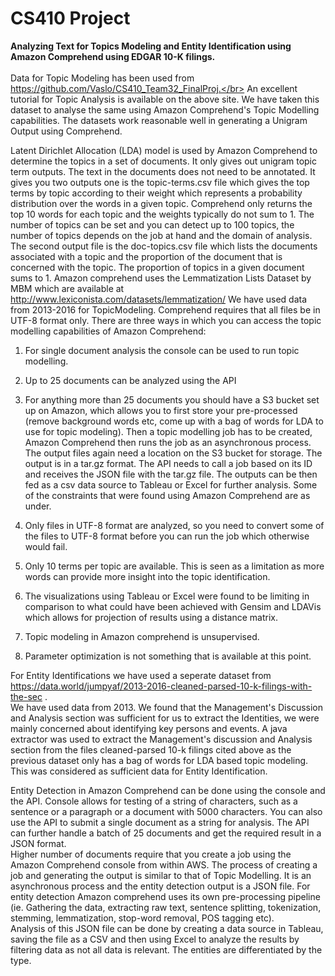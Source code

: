 # CS410 Project
<b>Analyzing Text for Topics Modeling and Entity Identification using Amazon Comprehend using EDGAR 10-K filings.</b></br></br>
Data for Topic Modeling has been used from https://github.com/Vaslo/CS410_Team32_FinalProj.</br>
An excellent tutorial for Topic Analysis is available on the above site. We have taken this dataset to analyse the same using Amazon Comprehend's Topic Modelling capabilities. 
The datasets work reasonable well in generating a Unigram Output using Comprehend. </br>

Latent Dirichlet Allocation (LDA) model is used by Amazon Comprehend to determine the topics in a set of documents. It only gives out unigram topic term outputs. The text in the documents does not need to be annotated. It gives you two outputs one is the topic-terms.csv file which gives the top terms by topic according to their weight which represents a probability distribution over the words in a given topic. Comprehend only returns the top 10 words for each topic and the weights typically do not sum to 1. The number of topics can be set and you can detect up to 100 topics, the number of topics depends on the job at hand and the domain of analysis.
The second output file is the doc-topics.csv file which lists the documents associated with a topic and the proportion of the document that is concerned with the topic. The proportion of topics in a given document sums to 1. 
Amazon comprehend uses the Lemmatization Lists Dataset by MBM which are available at http://www.lexiconista.com/datasets/lemmatization/ 
We have used data from 2013-2016 for TopicModeling.
Comprehend requires that all files be in UTF-8 format only. 
There are three ways in which you can access the topic modelling capabilities of Amazon Comprehend:
1.	For single document analysis the console can be used to run topic modelling. 
2.	Up to 25 documents can be analyzed using the API
3.	For anything more than 25 documents you should have a S3 bucket set up on Amazon, which allows you to first store your pre-processed (remove background words etc, come up with a bag of words for LDA to use for topic modeling). Then a topic modelling job has to be created, Amazon Comprehend then runs the job as an asynchronous process. The output files again need a location on the S3 bucket for storage. The output is in a tar.gz format. The API needs to call a job based on its ID and receives the JSON file with the tar.gz file. 
The outputs can be then fed as a csv data source to Tableau or Excel for further analysis. 
Some of the constraints that were found using Amazon Comprehend are as under.
1.	Only files in UTF-8 format are analyzed, so you need to convert some of the files to UTF-8 format before you can run the job which otherwise would fail.
2.	Only 10 terms per topic are available. This is seen as a limitation as more words can provide more insight into the topic identification.

3.	The visualizations using Tableau or Excel were found to be limiting in comparison to what could have been achieved with Gensim and LDAVis which allows for projection of results using a distance matrix.
4.	Topic modeling in Amazon comprehend is unsupervised. 
5.	Parameter optimization is not something that is available at this point. 

For Entity Identifications we have used a seperate dataset from https://data.world/jumpyaf/2013-2016-cleaned-parsed-10-k-filings-with-the-sec . </br>
We have used data from 2013.
We found that the Management's Discussion and Analysis section was sufficient for us to extract the Identities, we were mainly concerned about identifying key persons and events. A java extractor was used to extract the Management's discussion and Analysis section from the files cleaned-parsed 10-k filings cited above as the previous dataset only has a bag of words for LDA based topic modeling. This was considered as sufficient data for Entity Identification.

Entity Detection in Amazon Comprehend can be done using the console and the API. Console allows for testing of a string of characters, such as a sentence or a paragraph or a document with 5000 characters. You can also use the API to submit a single document as a string for analysis. The API can further handle a batch of 25 documents and get the required result in a JSON format.<br> 
Higher number of documents require that you create a job using the Amazon Comprehend console from within AWS. The process of creating a job and generating the output is similar to that of Topic Modelling. It is an asynchronous process and the entity detection output is a JSON file.  For entity detection Amazon comprehend uses its own pre-processing pipeline (ie. Gathering the data, extracting raw text, sentence splitting, tokenization, stemming, lemmatization, stop-word removal, POS tagging etc). <br>
Analysis of this JSON file can be done by creating a data source in Tableau, saving the file as a CSV and then using Excel to analyze the results by filtering data as not all data is relevant. The entities are differentiated by the type. 

